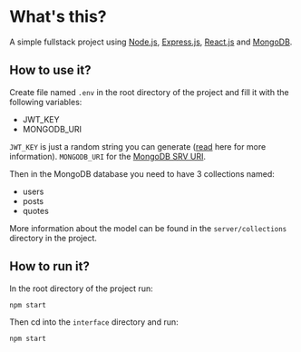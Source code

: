 # What's this?
A simple fullstack project using [Node.js](https://github.com/nodejs/node), [Express.js](https://github.com/expressjs/express), [React.js](https://github.com/facebook/react) and [MongoDB](https://github.com/mongodb/mongo).

## How to use it?
Create file named `.env` in the root directory of the project and fill it with the following variables:
- JWT_KEY
- MONGODB_URI

`JWT_KEY` is just a random string you can generate ([read](https://jwt.io/introduction) here for more information). `MONGODB_URI` for the [MongoDB SRV URI](https://www.mongodb.com/docs/manual/reference/connection-string/).

Then in the MongoDB database you need to have 3 collections named:
- users
- posts
- quotes

More information about the model can be found in the `server/collections` directory in the project.

## How to run it?
In the root directory of the project run:

`npm start`

Then cd into the `interface` directory and run:

`npm start`